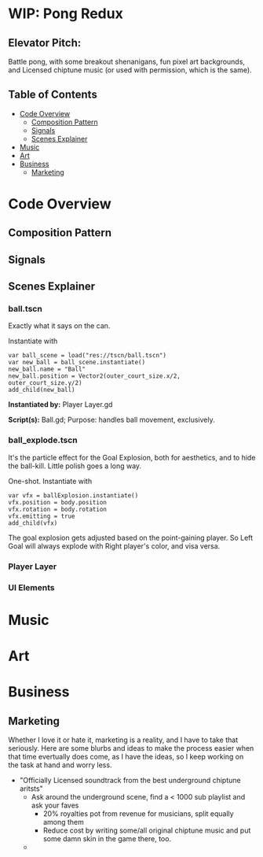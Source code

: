 # WIP: Pong Redux

## Elevator Pitch:
Battle pong, with some breakout shenanigans, fun pixel art backgrounds, and Licensed chiptune music (or used with permission, which is the same).

## Table of Contents


 - <a href="#code-overview">Code Overview</a>
    - <a href="#composition-pattern">Composition Pattern</a>
    - <a href="#signals">Signals</a>
    - <a href="#scenes-explainer">Scenes Explainer</a>
 - <a href="#music">Music</a>
 - <a href="#art">Art</a>
 - <a href="Business">Business</a>
    - <a href="#marketing">Marketing</a>

# Code Overview

## Composition Pattern

## Signals

## Scenes Explainer

### ball.tscn
Exactly what it says on the can. 

Instantiate with 
```
var ball_scene = load("res://tscn/ball.tscn")
var new_ball = ball_scene.instantiate()
new_ball.name = "Ball"  
new_ball.position = Vector2(outer_court_size.x/2, outer_court_size.y/2)
add_child(new_ball)
```

**Instantiated by:** Player Layer.gd

**Script(s):** Ball.gd; Purpose: handles ball movement, exclusively.

### ball_explode.tscn
It's the particle effect for the Goal Explosion, both for aesthetics, and to hide the ball-kill. Little polish goes a long way. 

One-shot. Instantiate with
```
var vfx = ballExplosion.instantiate()
vfx.position = body.position
vfx.rotation = body.rotation
vfx.emitting = true
add_child(vfx)
```
The goal explosion gets adjusted based on the point-gaining player. So Left Goal will always explode with Right player's color, and visa versa.

### Player Layer

### UI Elements

# Music

# Art

# Business

## Marketing
Whether I love it or hate it, marketing is a reality, and I have to take that seriously. Here are some blurbs and ideas to make the process easier when that time evertually does come, as I have the ideas, so I keep working on the task at hand and worry less.

 - "Officially Licensed soundtrack from the best underground chiptune aritsts"
    - Ask around the underground scene, find a < 1000 sub playlist and ask your faves
        - 20% royalties pot from revenue for musicians, split equally among them
        - Reduce cost by writing some/all original chiptune music and put some damn skin in the game there, too.
    - 